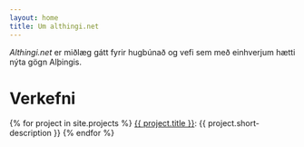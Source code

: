 ```yaml
---
layout: home
title: Um althingi.net
---
```


*Althingi.net* er miðlæg gátt fyrir hugbúnað og vefi sem með einhverjum hætti nýta gögn Alþingis.

# Verkefni

{% for project in site.projects %}
<a href="{{ project.url }}">{{ project.title }}</a>: {{ project.short-description }}
{% endfor %}

